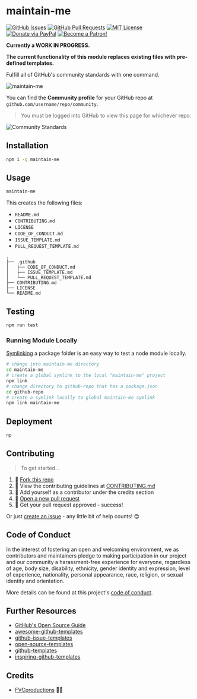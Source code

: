 # maintain-me

[![GitHub Issues](https://img.shields.io/github/issues/fvcproductions/maintain-me.svg?style=flat-square)](https://github.com/fvcproductions/maintain-me/issues) [![GitHub Pull Requests](https://img.shields.io/github/issues-pr/fvcproductions/maintain-me.svg?style=flat-square)](https://github.com/fvcproductions/maintain-me/pulls) [![MIT License](https://img.shields.io/github/license/fvcproductions/maintain-me.svg?style=flat-square)](http://badges.mit-license.org) [![Donate via PayPal](https://img.shields.io/badge/Donate-PayPal-blue.svg?style=flat-square)](http://paypal.me/fvcproductions) [![Become a Patron!](https://img.shields.io/badge/Patreon-Become%20a%20Patron!-orange.svg?style=flat-square)](https://www.patreon.com/fvcproductions)

**Currently a WORK IN PROGRESS.**

**The current functionality of this module replaces existing files with pre-defined templates.**

Fulfill all of GitHub's community standards with one command.

![maintain-me](https://i.imgur.com/twNgmU3.png)

You can find the **Community profile** for your GitHub repo at `github.com/username/repo/community`.

> You must be logged into GitHub to view this page for whichever repo.

![Community Standards](https://i.imgur.com/JxRWP1g.png)

## Installation

```bash
npm i -g maintain-me
```

## Usage

```bash
maintain-me
```

This creates the following files:

* `README.md`
* `CONTRIBUTING.md`
* `LICENSE`
* `CODE_OF_CONDUCT.md`
* `ISSUE_TEMPLATE.md`
* `PULL_REQUEST_TEMPLATE.md`

```text
.
├── .github
│   ├── CODE_OF_CONDUCT.md
│   ├── ISSUE_TEMPLATE.md
│   └── PULL_REQUEST_TEMPLATE.md
├── CONTRIBUTING.md
├── LICENSE
└── README.md
```

## Testing

```bash
npm run test
```

### Running Module Locally

[Symlinking](https://docs.npmjs.com/cli/link) a package folder is an easy way to test a node module locally.

```bash
# change into maintain-me directory
cd maintain-me
# create a global symlink to the local "maintain-me" project
npm link
# change directory to github-repo that has a package.json
cd github-repo
# create a symlink locally to global maintain-me symlink
npm link maintain-me
```

## Deployment

```bash
np
```

## Contributing

> To get started...

1.  🍴 [Fork this repo](https://github.com/fvcproductions/maintain-me#fork-destination-box)
2.  🔨 View the contributing guidelines at [CONTRIBUTING.md](CONTRIBUTING.md)
3.  👥 Add yourself as a contributor under the credits section
4.  🔧 [Open a new pull request](https://github.com/fvcproductions/maintain-me/compare)
5.  🎉 Get your pull request approved - success!

Or just [create an issue](https://github.com/fvcproductions/maintain-me/issues) - any little bit of help counts! 😊

## Code of Conduct

In the interest of fostering an open and welcoming environment, we as contributors and maintainers pledge to making participation in our project and our community a harassment-free experience for everyone, regardless of age, body size, disability, ethnicity, gender identity and expression, level of experience, nationality, personal appearance, race, religion, or sexual identity and orientation.

More details can be found at this project's [code of conduct](.github/CODE_OF_CONDUCT.md).

## Further Resources

* [GitHub's Open Source Guide](https://opensource.guide/)
* [awesome-github-templates](https://github.com/devspace/awesome-github-templates)
* [github-issue-templates](https://github.com/stevemao/github-issue-templates)
* [open-source-templates](https://github.com/TalAter/open-source-templates)
* [github-templates](https://github.com/tylucaskelley/github-templates)
* [inspiring-github-templates](https://github.com/VarCI/inspiring-github-templates)

## Credits

* [FVCproductions](https://github.com/fvcproductions) 🍓🍫
